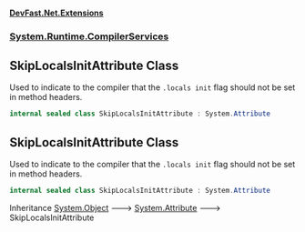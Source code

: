#### [DevFast.Net.Extensions](index.md 'index')
### [System.Runtime.CompilerServices](System.Runtime.CompilerServices.md 'System.Runtime.CompilerServices')

## SkipLocalsInitAttribute Class

Used to indicate to the compiler that the `.locals init` flag should not be set in method headers.

```csharp
internal sealed class SkipLocalsInitAttribute : System.Attribute
```

## SkipLocalsInitAttribute Class

Used to indicate to the compiler that the `.locals init` flag should not be set in method headers.

```csharp
internal sealed class SkipLocalsInitAttribute : System.Attribute
```

Inheritance [System.Object](https://docs.microsoft.com/en-us/dotnet/api/System.Object 'System.Object') &#129106; [System.Attribute](https://docs.microsoft.com/en-us/dotnet/api/System.Attribute 'System.Attribute') &#129106; SkipLocalsInitAttribute
